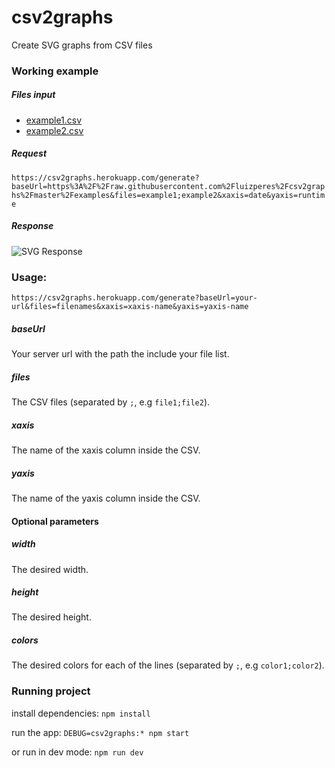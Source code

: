 # csv2graphs
Create SVG graphs from CSV files

### Working example

##### Files input
- [example1.csv](https://github.com/luizperes/csv2graphs/blob/master/examples/example1.csv)
- [example2.csv](https://github.com/luizperes/csv2graphs/blob/master/examples/example2.csv)

##### Request
`https://csv2graphs.herokuapp.com/generate?baseUrl=https%3A%2F%2Fraw.githubusercontent.com%2Fluizperes%2Fcsv2graphs%2Fmaster%2Fexamples&files=example1;example2&xaxis=date&yaxis=runtime`

##### Response
![SVG Response](https://csv2graphs.herokuapp.com/generate?baseUrl=https%3A%2F%2Fraw.githubusercontent.com%2Fluizperes%2Fcsv2graphs%2Fmaster%2Fexamples&files=example1;example2&xaxis=date&yaxis=runtime&width=500&height=400&colors=green;red)

### Usage:

`https://csv2graphs.herokuapp.com/generate?baseUrl=your-url&files=filenames&xaxis=xaxis-name&yaxis=yaxis-name`

##### baseUrl
Your server url with the path the include your file list.

##### files
The CSV files (separated by `;`, e.g `file1;file2`).

##### xaxis
The name of the xaxis column inside the CSV.

##### yaxis
The name of the yaxis column inside the CSV.

#### Optional parameters

##### width
The desired width.

##### height
The desired height.

##### colors
The desired colors for each of the lines (separated by `;`, e.g `color1;color2`).

### Running project

install dependencies:
`npm install`

run the app:
`DEBUG=csv2graphs:* npm start`

or run in dev mode:
`npm run dev`

